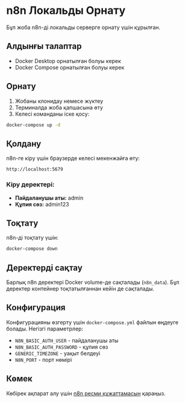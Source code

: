 # n8n Локальды Орнату

Бұл жоба n8n-ді локальды серверге орнату үшін құрылған.

## Алдынғы талаптар

- Docker Desktop орнатылған болуы керек
- Docker Compose орнатылған болуы керек

## Орнату

1. Жобаны клонидау немесе жүктеу
2. Терминалда жоба қапшасына өту
3. Келесі команданы іске қосу:

```bash
docker-compose up -d
```

## Қолдану

n8n-ге кіру үшін браузерде келесі мекенжайға өту:
```
http://localhost:5679
```

### Кіру деректері:
- **Пайдаланушы аты:** admin
- **Құпия сөз:** admin123

## Тоқтату

n8n-ді тоқтату үшін:
```bash
docker-compose down
```

## Деректерді сақтау

Барлық n8n деректері Docker volume-де сақталады (`n8n_data`). Бұл деректер контейнер тоқтатылғаннан кейін де сақталады.

## Конфигурация

Конфигурацияны өзгерту үшін `docker-compose.yml` файлын өңдеуге болады. Негізгі параметрлер:

- `N8N_BASIC_AUTH_USER` - пайдаланушы аты
- `N8N_BASIC_AUTH_PASSWORD` - құпия сөз
- `GENERIC_TIMEZONE` - уақыт белдеуі
- `N8N_PORT` - порт нөмірі

## Көмек

Көбірек ақпарат алу үшін [n8n ресми құжаттамасын](https://docs.n8n.io/) қараңыз.

